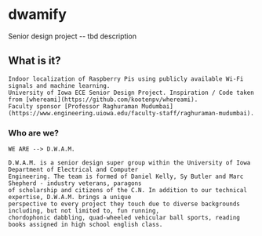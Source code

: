 # dwamify
Senior design project -- tbd description

## What is it?

```
Indoor localization of Raspberry Pis using publicly available Wi-Fi signals and machine learning. 
University of Iowa ECE Senior Design Project. Inspiration / Code taken from [whereami](https://github.com/kootenpv/whereami). 
Faculty sponsor [Professor Raghuraman Mudumbai](https://www.engineering.uiowa.edu/faculty-staff/raghuraman-mudumbai). 
```

### Who are we?

```WE ARE --> D.W.A.M.```

```
D.W.A.M. is a senior design super group within the University of Iowa Department of Electrical and Computer 
Engineering. The team is formed of Daniel Kelly, Sy Butler and Marc Shepherd - industry veterans, paragons 
of scholarship and citizens of the C.N. In addition to our technical expertise, D.W.A.M. brings a unique 
perspective to every project they touch due to diverse backgrounds including, but not limited to, fun running, 
chordophonic dabbling, quad-wheeled vehicular ball sports, reading books assigned in high school english class.
```
